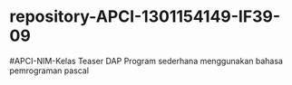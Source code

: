 # repository-APCI-1301154149-IF39-09
#APCI-NIM-Kelas
            Teaser DAP
            Program sederhana menggunakan bahasa pemrograman pascal
